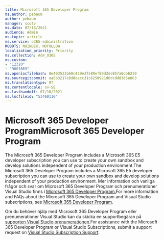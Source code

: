 ```yaml
---
title: Microsoft 365 Developer Program
ms.author: pebaum
author: pebaum
manager: scotv
ms.date: 07/15/2021
audience: Admin
ms.topic: article
ms.service: o365-administration
ROBOTS: NOINDEX, NOFOLLOW
localization_priority: Priority
ms.collection: Adm_O365
ms.custom:
- "12320"
- "9001669"
ms.openlocfilehash: 8e403532b60c439e3f589ef89d3de857a6db6230
ms.sourcegitcommit: ea5b3217c8d8cacc31c6250921d0dcdd8385e863
ms.translationtype: MT
ms.contentlocale: sv-SE
ms.lasthandoff: 07/16/2021
ms.locfileid: "53460116"
---
```

# <a name="microsoft-365-developer-program"></a><span data-ttu-id="02597-102">Microsoft 365 Developer Program</span><span class="sxs-lookup"><span data-stu-id="02597-102">Microsoft 365 Developer Program</span></span>

<span data-ttu-id="02597-103">The Microsoft 365 Developer Program includes a Microsoft 365 E5 developer subscription you can use to create your own sandbox and develop solutions independent of your production environment.</span><span class="sxs-lookup"><span data-stu-id="02597-103">The Microsoft 365 Developer Program includes a Microsoft 365 E5 developer subscription you can use to create your own sandbox and develop solutions independent of your production environment.</span></span> <span data-ttu-id="02597-104">Mer information och vanliga frågor och svar om Microsoft 365 Developer Program och prenumerationer Visual Studio finns i [Microsoft 365 Developer Program.](/office/developer-program/microsoft-365-developer-program)</span><span class="sxs-lookup"><span data-stu-id="02597-104">For more information and FAQs about the Microsoft 365 Developer Program and Visual Studio subscriptions, see [Microsoft 365 Developer Program](/office/developer-program/microsoft-365-developer-program).</span></span>

<span data-ttu-id="02597-105">Om du behöver hjälp med Microsoft 365 Developer Program eller prenumerationer Visual Studio kan du skicka en supportbegäran på [supporten Visual Studio prenumerationen.](https://visualstudio.microsoft.com/subscriptions/support/)</span><span class="sxs-lookup"><span data-stu-id="02597-105">For assistance with the Microsoft 365 Developer Program or Visual Studio Subscriptions, submit a support request on [Visual Studio Subscription Support](https://visualstudio.microsoft.com/subscriptions/support/).</span></span>
